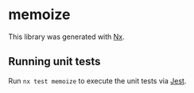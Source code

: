 # memoize

This library was generated with [Nx](https://nx.dev).

## Running unit tests

Run `nx test memoize` to execute the unit tests via [Jest](https://jestjs.io).
